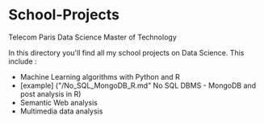 # School-Projects
Telecom Paris Data Science Master of Technology

In this directory you'll find all my school projects on Data Science. This include :
- Machine Learning algorithms with Python and R
- [example] ("/No_SQL_MongoDB_R.md" No SQL DBMS - MongoDB and post analysis in R) 
- Semantic Web analysis
- Multimedia data analysis

